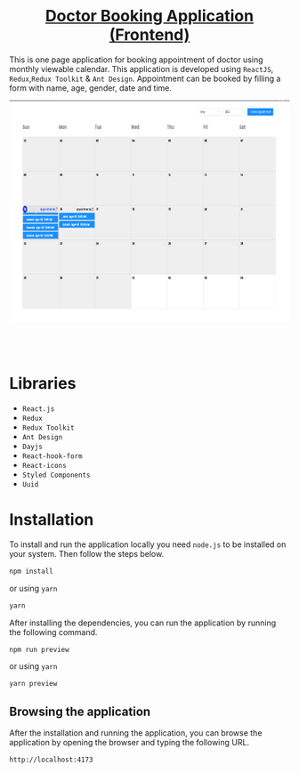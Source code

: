 <br />
<p align="center">
  <h1 align="center"><a href="https://github.com/Sazzad-Anwar/doctor-appointment-app">Doctor Booking Application (Frontend)</a></h1>
</p>

This is one page application for booking appointment of doctor using monthly viewable calendar. This application is developed using `ReactJS`, `Redux`,`Redux Toolkit` & `Ant Design`. Appointment can be booked by filling a form with name, age, gender, date and time.

<img src="./index.png" style="margin-bottom:50px" height="400" />

# Libraries

-   `React.js`
-   `Redux`
-   `Redux Toolkit`
-   `Ant Design`
-   `Dayjs`
-   `React-hook-form`
-   `React-icons`
-   `Styled Components`
-   `Uuid`

# Installation

To install and run the application locally you need `node.js` to be installed on your system. Then follow the steps below.

```bash
npm install
```

or using `yarn`

```bash
yarn
```

After installing the dependencies, you can run the application by running the following command.

```bash
npm run preview
```

or using `yarn`

```bash
yarn preview
```

## Browsing the application

After the installation and running the application, you can browse the application by opening the browser and typing the following URL.

```bash
http://localhost:4173
```
